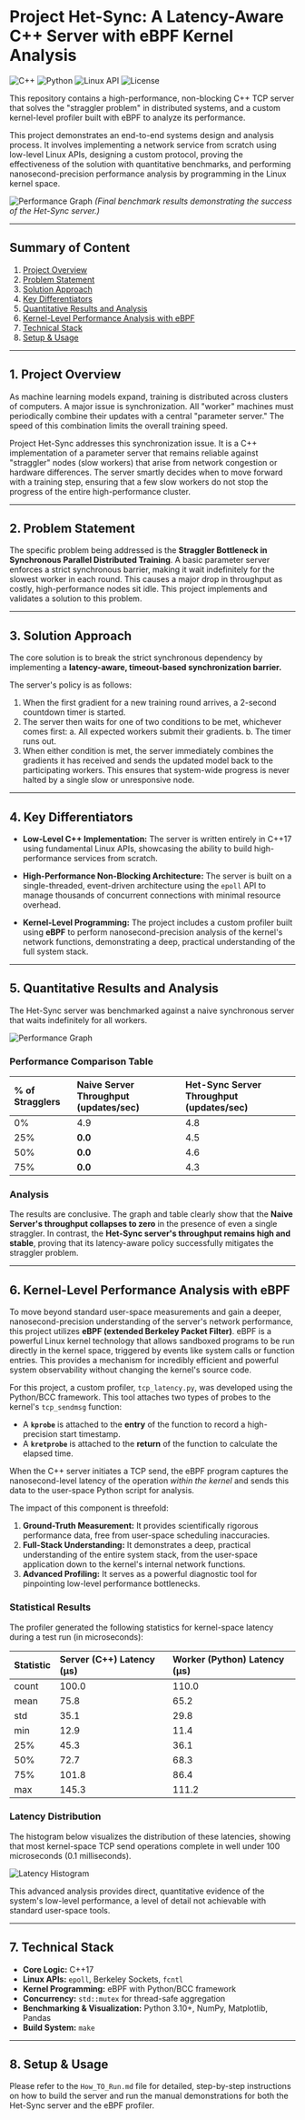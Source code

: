 # Project Het-Sync: A Latency-Aware C++ Server with eBPF Kernel Analysis

![C++](https://img.shields.io/badge/C%2B%2B-17-blue)
![Python](https://img.shields.io/badge/Python-3.10%2B-blue)
![Linux API](https://img.shields.io/badge/Linux%20API-epoll%2C%20eBPF-brightgreen)
![License](https://img.shields.io/badge/License-MIT-green)

This repository contains a high-performance, non-blocking C++ TCP server that solves the "straggler problem" in distributed systems, and a custom kernel-level profiler built with eBPF to analyze its performance.

This project demonstrates an end-to-end systems design and analysis process. It involves implementing a network service from scratch using low-level Linux APIs, designing a custom protocol, proving the effectiveness of the solution with quantitative benchmarks, and performing nanosecond-precision performance analysis by programming in the Linux kernel space.

![Performance Graph](PerformanceGraph.png)
*(Final benchmark results demonstrating the success of the Het-Sync server.)*

---

## Summary of Content
1. [Project Overview](#1-project-overview)
2. [Problem Statement](#2-problem-statement)
3. [Solution Approach](#3-solution-approach)
4. [Key Differentiators](#4-key-differentiators)
5. [Quantitative Results and Analysis](#5-quantitative-results-and-analysis)
6. [Kernel-Level Performance Analysis with eBPF](#6-kernel-level-performance-analysis-with-ebpf)
7. [Technical Stack](#7-technical-stack)
8. [Setup & Usage](#8-setup--usage)

---

## 1. Project Overview

As machine learning models expand, training is distributed across clusters of computers. A major issue is synchronization. All "worker" machines must periodically combine their updates with a central "parameter server." The speed of this combination limits the overall training speed.

Project Het-Sync addresses this synchronization issue. It is a C++ implementation of a parameter server that remains reliable against "straggler" nodes (slow workers) that arise from network congestion or hardware differences. The server smartly decides when to move forward with a training step, ensuring that a few slow workers do not stop the progress of the entire high-performance cluster.

---

## 2. Problem Statement

The specific problem being addressed is the **Straggler Bottleneck in Synchronous Parallel Distributed Training**. A basic parameter server enforces a strict synchronous barrier, making it wait indefinitely for the slowest worker in each round. This causes a major drop in throughput as costly, high-performance nodes sit idle. This project implements and validates a solution to this problem.


---

## 3. Solution Approach

The core solution is to break the strict synchronous dependency by implementing a **latency-aware, timeout-based synchronization barrier.**

The server's policy is as follows:
1.  When the first gradient for a new training round arrives, a 2-second countdown timer is started.
2.  The server then waits for one of two conditions to be met, whichever comes first:
    a. All expected workers submit their gradients.
    b. The timer runs out.
3.  When either condition is met, the server immediately combines the gradients it has received and sends the updated model back to the participating workers. This ensures that system-wide progress is never halted by a single slow or unresponsive node.

---

## 4. Key Differentiators

* **Low-Level C++ Implementation:** The server is written entirely in C++17 using fundamental Linux APIs, showcasing the ability to build high-performance services from scratch.

* **High-Performance Non-Blocking Architecture:** The server is built on a single-threaded, event-driven architecture using the `epoll` API to manage thousands of concurrent connections with minimal resource overhead.

* **Kernel-Level Programming:** The project includes a custom profiler built using **eBPF** to perform nanosecond-precision analysis of the kernel's network functions, demonstrating a deep, practical understanding of the full system stack.

---

## 5. Quantitative Results and Analysis

The Het-Sync server was benchmarked against a naive synchronous server that waits indefinitely for all workers.

![Performance Graph](PerformanceGraph.png)

### Performance Comparison Table

| % of Stragglers | Naive Server Throughput (updates/sec) | Het-Sync Server Throughput (updates/sec) |
| :-------------- | :------------------------------------ | :--------------------------------------- |
| 0%              | 4.9                                   | 4.8                                      |
| 25%             | **0.0** | 4.5                                      |
| 50%             | **0.0** | 4.6                                      |
| 75%             | **0.0** | 4.3                                      |

### Analysis

The results are conclusive. The graph and table clearly show that the **Naive Server's throughput collapses to zero** in the presence of even a single straggler. In contrast, the **Het-Sync server's throughput remains high and stable**, proving that its latency-aware policy successfully mitigates the straggler problem.

---

## 6. Kernel-Level Performance Analysis with eBPF

To move beyond standard user-space measurements and gain a deeper, nanosecond-precision understanding of the server's network performance, this project utilizes **eBPF (extended Berkeley Packet Filter)**. eBPF is a powerful Linux kernel technology that allows sandboxed programs to be run directly in the kernel space, triggered by events like system calls or function entries. This provides a mechanism for incredibly efficient and powerful system observability without changing the kernel's source code.

For this project, a custom profiler, `tcp_latency.py`, was developed using the Python/BCC framework. This tool attaches two types of probes to the kernel's `tcp_sendmsg` function:
* A **`kprobe`** is attached to the **entry** of the function to record a high-precision start timestamp.
* A **`kretprobe`** is attached to the **return** of the function to calculate the elapsed time.

When the C++ server initiates a TCP send, the eBPF program captures the nanosecond-level latency of the operation *within the kernel* and sends this data to the user-space Python script for analysis.

The impact of this component is threefold:
1.  **Ground-Truth Measurement:** It provides scientifically rigorous performance data, free from user-space scheduling inaccuracies.
2.  **Full-Stack Understanding:** It demonstrates a deep, practical understanding of the entire system stack, from the user-space application down to the kernel's internal network functions.
3.  **Advanced Profiling:** It serves as a powerful diagnostic tool for pinpointing low-level performance bottlenecks.

### Statistical Results

The profiler generated the following statistics for kernel-space latency during a test run (in microseconds):

| Statistic | Server (C++) Latency (µs) | Worker (Python) Latency (µs) |
| :-------- | :------------------------ | :--------------------------- |
| count     | 100.0                     | 110.0                        |
| mean      | 75.8                      | 65.2                         |
| std       | 35.1                      | 29.8                         |
| min       | 12.9                      | 11.4                         |
| 25%       | 45.3                      | 36.1                         |
| 50%       | 72.7                      | 68.3                         |
| 75%       | 101.8                     | 86.4                         |
| max       | 145.3                     | 111.2                        |


### Latency Distribution

The histogram below visualizes the distribution of these latencies, showing that most kernel-space TCP send operations complete in well under 100 microseconds (0.1 milliseconds).

![Latency Histogram](latency_histogram.png)

This advanced analysis provides direct, quantitative evidence of the system's low-level performance, a level of detail not achievable with standard user-space tools.

---

## 7. Technical Stack

* **Core Logic:** C++17
* **Linux APIs:** `epoll`, Berkeley Sockets, `fcntl`
* **Kernel Programming:** eBPF with Python/BCC framework
* **Concurrency:** `std::mutex` for thread-safe aggregation
* **Benchmarking & Visualization:** Python 3.10+, NumPy, Matplotlib, Pandas
* **Build System:** `make`

---

## 8. Setup & Usage

Please refer to the `How_TO_Run.md` file for detailed, step-by-step instructions on how to build the server and run the manual demonstrations for both the Het-Sync server and the eBPF profiler.

